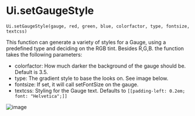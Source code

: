 # Ui.setGaugeStyle

`Ui.setGaugeStyle(gauge, red, green, blue, colorfactor, type, fontsize, textcss)`

This function can generate a variety of styles for a Gauge, using a predefined type and deciding on the RGB tint.
Besides R,G,B. the function takes the following parameters:

 - colorfactor: How much darker the background of the gauge should be. Default is 3.5.
 - type: The gradient style to base the looks on. See image below.
 - fontsize: If set, it will call setFontSize on the gauge.
 - textcss: Styling for the Gauge text. Defaults to `[[padding-left: 0.2em; font: "Helvetica";]]`

![image](https://user-images.githubusercontent.com/4033825/128509746-546e284d-2b68-4b6d-aec0-03bf34ecf577.png)
